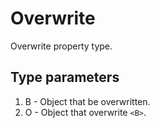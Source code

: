 # Overwrite

Overwrite property type.

## Type parameters
1. B - Object that be overwritten.
2. O - Object that overwrite `<B>`.
